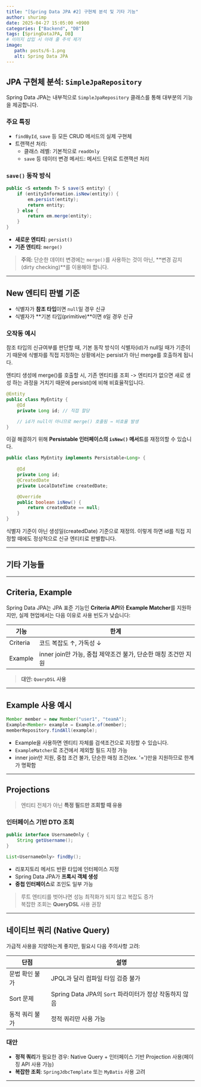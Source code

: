 ```yaml
---
title: "[Spring Data JPA #2] 구현체 분석 및 기타 기능"
author: shurimp
date: 2025-04-27 15:05:00 +0900
categories: ["Backend", "DB"]
tags: [SpringDataJPA, DB]
# 이미지 삽입 시 아래 줄 주석 제거
image: 
   path: posts/6-1.png
   alt: Spring Data JPA
---
```


## JPA 구현체 분석: `SimpleJpaRepository`

Spring Data JPA는 내부적으로 `SimpleJpaRepository` 클래스를 통해 대부분의 기능을 제공합니다.

### 주요 특징

- `findById`, `save` 등 모든 CRUD 메서드의 실제 구현체
- 트랜잭션 처리:
  - 클래스 레벨: 기본적으로 `readOnly`
  - `save` 등 데이터 변경 메서드: 메서드 단위로 트랜잭션 처리

### `save()` 동작 방식

```java
public <S extends T> S save(S entity) {
    if (entityInformation.isNew(entity)) {
        em.persist(entity);
        return entity;
    } else {
        return em.merge(entity);
    }
}
```

- **새로운 엔티티**: `persist()`
- **기존 엔티티**: `merge()`

> **주의:** 단순한 데이터 변경에는 `merge()`를 사용하는 것이 아닌, **변경 감지(dirty checking)**를 이용해야 합니다.

---

## New 엔티티 판별 기준

- 식별자가 **참조 타입**이면 `null`일 경우 신규
- 식별자가 **기본 타입(primitive)**이면 `0`일 경우 신규

### 오작동 예시

참조 타입의 신규여부를 판단할 때, 기본 동작 방식이 식별자(id)가 null일 때가 기준이기 때문에 식별자를 직접 지정하는 상황에서는 persist가 아닌 merge를 호출하게 됩니다.

엔티티 생성에 merge()를 호출할 시, 기존 엔티티를 조회 -> 엔티티가 없으면 새로 생성 하는 과정을 거치기 때문에 persist()에 비해 비효율적입니다.

```java
@Entity
public class MyEntity {
    @Id
    private Long id; // 직접 할당

    // id가 null이 아니므로 merge() 호출됨 → 비효율 발생
}
```

이걸 해결하기 위해 **Persistable<T> 인터페이스의 `isNew()` 메서드**를 재정의할 수 있습니다.

```java
public class MyEntity implements Persistable<Long> {
    
    @Id
    private Long id;
    @CreatedDate
    private LocalDateTime createdDate;

    @Override
    public boolean isNew() {
        return createdDate == null;
    }
}
```

식별자 기준이 아닌 생성일(createdDate) 기준으로 재정의. 이렇게 하면 id를 직접 지정할 때에도 정상적으로 신규 엔티티로 판별합니다.

---

## 기타 기능들

---

## Criteria, Example

Spring Data JPA는 JPA 표준 기능인 **Criteria API**와 **Example Matcher**를 지원하지만, 실제 현업에서는 다음 이유로 사용 빈도가 낮습니다:

| 기능     | 한계                                                           |
| -------- | -------------------------------------------------------------- |
| Criteria | 코드 복잡도 ↑, 가독성 ↓                                        |
| Example  | inner join만 가능, 중첩 제약조건 불가, 단순한 매칭 조건만 지원 |

> **대안: `QueryDSL` 사용**

---

## Example 사용 예시

```java
Member member = new Member("user1", "teamA");
Example<Member> example = Example.of(member);
memberRepository.findAll(example);
```

- Example을 사용하면 엔티티 자체를 검색조건으로 지정할 수 있습니다.
- `ExampleMatcher`로 조건에서 제외할 필드 지정 가능
- inner join만 지원, 중첩 조건 불가, 단순한 매칭 조건(ex. '=')만을 지원하므로 한계가 명확함

---

## Projections

> 엔티티 전체가 아닌 **특정 필드만 조회할 때 유용**

### 인터페이스 기반 DTO 조회

```java
public interface UsernameOnly {
    String getUsername();
}

List<UsernameOnly> findBy();
```

- 리포지토리 메서드 반환 타입에 인터페이스 지정
- Spring Data JPA가 **프록시 객체 생성**
- **중첩 인터페이스**로 조인도 일부 가능

> 루트 엔티티를 벗어나면 성능 최적화가 되지 않고 복잡도 증가  
> 복잡한 조회는 **QueryDSL** 사용 권장

---

## 네이티브 쿼리 (Native Query)

가급적 사용을 지양하는게 좋지만, 필요시 다음 주의사항 고려:

| 단점           | 설명                                                   |
| -------------- | ------------------------------------------------------ |
| 문법 확인 불가 | JPQL과 달리 컴파일 타임 검증 불가                      |
| Sort 문제      | Spring Data JPA의 `Sort` 파라미터가 정상 작동하지 않음 |
| 동적 쿼리 불가 | 정적 쿼리만 사용 가능                                  |

### 대안

- **정적 쿼리**가 필요한 경우: Native Query + 인터페이스 기반 Projection 사용(페이징 API 사용 가능)
- **복잡한 조회**: `SpringJdbcTemplate` 또는 `MyBatis` 사용 고려

---
